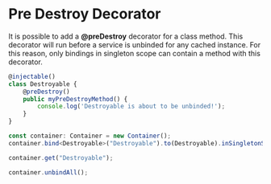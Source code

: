 # Pre Destroy Decorator

It is possible to add a **@preDestroy** decorator for a class method. This decorator will run before a service is unbinded for any cached instance. For this reason, only bindings in singleton scope can contain a method with this decorator.

```ts
@injectable()
class Destroyable {
    @preDestroy()
    public myPreDestroyMethod() {
        console.log('Destroyable is about to be unbinded!');
    }
}

const container: Container = new Container();
container.bind<Destroyable>("Destroyable").to(Destroyable).inSingletonScope();

container.get("Destroyable");

container.unbindAll();
```
